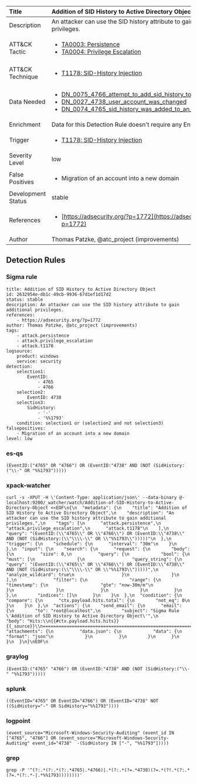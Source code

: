 | Title                | Addition of SID History to Active Directory Object                                                                                                                                                 |
|:---------------------|:------------------------------------------------------------------------------------------------------------------------------------------------------------|
| Description          | An attacker can use the SID history attribute to gain additional privileges.                                                                                                                                           |
| ATT&amp;CK Tactic    |  <ul><li>[TA0003: Persistence](https://attack.mitre.org/tactics/TA0003)</li><li>[TA0004: Privilege Escalation](https://attack.mitre.org/tactics/TA0004)</li></ul>  |
| ATT&amp;CK Technique | <ul><li>[T1178: SID-History Injection](https://attack.mitre.org/techniques/T1178)</li></ul>  |
| Data Needed          | <ul><li>[DN_0075_4766_attempt_to_add_sid_history_to_an_account_failed](../Data_Needed/DN_0075_4766_attempt_to_add_sid_history_to_an_account_failed.md)</li><li>[DN_0027_4738_user_account_was_changed](../Data_Needed/DN_0027_4738_user_account_was_changed.md)</li><li>[DN_0074_4765_sid_history_was_added_to_an_account](../Data_Needed/DN_0074_4765_sid_history_was_added_to_an_account.md)</li></ul>  |
| Enrichment           |  Data for this Detection Rule doesn't require any Enrichments.  |
| Trigger              | <ul><li>[T1178: SID-History Injection](../Triggers/T1178.md)</li></ul>  |
| Severity Level       | low |
| False Positives      | <ul><li>Migration of an account into a new domain</li></ul>  |
| Development Status   | stable |
| References           | <ul><li>[https://adsecurity.org/?p=1772](https://adsecurity.org/?p=1772)</li></ul>  |
| Author               | Thomas Patzke, @atc_project (improvements) |


## Detection Rules

### Sigma rule

```
title: Addition of SID History to Active Directory Object
id: 2632954e-db1c-49cb-9936-67d1ef1d17d2
status: stable
description: An attacker can use the SID history attribute to gain additional privileges.
references:
    - https://adsecurity.org/?p=1772
author: Thomas Patzke, @atc_project (improvements)
tags:
    - attack.persistence
    - attack.privilege_escalation
    - attack.t1178
logsource:
    product: windows
    service: security
detection:
    selection1:
        EventID:
            - 4765
            - 4766
    selection2:
        EventID: 4738
    selection3:
        SidHistory: 
            - '-'
            - '%%1793'
    condition: selection1 or (selection2 and not selection3)
falsepositives:
    - Migration of an account into a new domain
level: low

```





### es-qs
    
```
(EventID:("4765" OR "4766") OR (EventID:"4738" AND (NOT (SidHistory:("\\-" OR "%%1793")))))
```


### xpack-watcher
    
```
curl -s -XPUT -H \'Content-Type: application/json\' --data-binary @- localhost:9200/_watcher/watch/Addition-of-SID-History-to-Active-Directory-Object <<EOF\n{\n  "metadata": {\n    "title": "Addition of SID History to Active Directory Object",\n    "description": "An attacker can use the SID history attribute to gain additional privileges.",\n    "tags": [\n      "attack.persistence",\n      "attack.privilege_escalation",\n      "attack.t1178"\n    ],\n    "query": "(EventID:(\\"4765\\" OR \\"4766\\") OR (EventID:\\"4738\\" AND (NOT (SidHistory:(\\"\\\\-\\" OR \\"%%1793\\")))))"\n  },\n  "trigger": {\n    "schedule": {\n      "interval": "30m"\n    }\n  },\n  "input": {\n    "search": {\n      "request": {\n        "body": {\n          "size": 0,\n          "query": {\n            "bool": {\n              "must": [\n                {\n                  "query_string": {\n                    "query": "(EventID:(\\"4765\\" OR \\"4766\\") OR (EventID:\\"4738\\" AND (NOT (SidHistory:(\\"\\\\-\\" OR \\"%%1793\\")))))",\n                    "analyze_wildcard": true\n                  }\n                }\n              ],\n              "filter": {\n                "range": {\n                  "timestamp": {\n                    "gte": "now-30m/m"\n                  }\n                }\n              }\n            }\n          }\n        },\n        "indices": []\n      }\n    }\n  },\n  "condition": {\n    "compare": {\n      "ctx.payload.hits.total": {\n        "not_eq": 0\n      }\n    }\n  },\n  "actions": {\n    "send_email": {\n      "email": {\n        "to": "root@localhost",\n        "subject": "Sigma Rule \'Addition of SID History to Active Directory Object\'",\n        "body": "Hits:\\n{{#ctx.payload.hits.hits}}{{_source}}\\n================================================================================\\n{{/ctx.payload.hits.hits}}",\n        "attachments": {\n          "data.json": {\n            "data": {\n              "format": "json"\n            }\n          }\n        }\n      }\n    }\n  }\n}\nEOF\n
```


### graylog
    
```
(EventID:("4765" "4766") OR (EventID:"4738" AND (NOT (SidHistory:("\\-" "%%1793")))))
```


### splunk
    
```
((EventID="4765" OR EventID="4766") OR (EventID="4738" NOT ((SidHistory="-" OR SidHistory="%%1793"))))
```


### logpoint
    
```
(event_source="Microsoft-Windows-Security-Auditing" (event_id IN ["4765", "4766"] OR (event_source="Microsoft-Windows-Security-Auditing" event_id="4738"  -(SidHistory IN ["-", "%%1793"]))))
```


### grep
    
```
grep -P '^(?:.*(?:.*(?:.*4765|.*4766)|.*(?:.*(?=.*4738)(?=.*(?!.*(?:.*(?=.*(?:.*-|.*%%1793))))))))'
```



